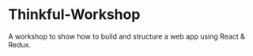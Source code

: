 # Thinkful-Workshop
A workshop to show how to build and structure a web app using React &amp; Redux.
